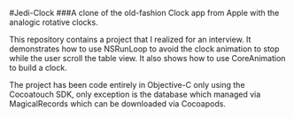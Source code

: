 #Jedi-Clock 
###A clone of the old-fashion Clock app from Apple with the analogic rotative clocks.

This repository contains a project that I realized for an interview. It demonstrates how to use NSRunLoop to avoid the clock animation to stop while the user scroll the table view. It also shows how to use CoreAnimation to build a clock.

The project has been code entirely in Objective-C only using the Cocoatouch SDK, only exception is the database which managed via MagicalRecords which can be downloaded via Cocoapods.